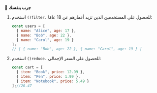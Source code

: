 🧪 **جرب بنفسك**
1.	استخدم `()filter.` للحصول على المستخدمين الذين تزيد أعمارهم عن 18 عامًا:

    ```javascript
    const users = [
      { name: "Alice", age: 17 },
      { name: "Bob", age: 22 },
      { name: "Carol", age: 19 }
    ];
    // [ { name: "Bob", age: 22 }, { name: "Carol", age: 19 } ]

    
    ```
2.	استخدم `()reduce.` للحصول على السعر الإجمالي:
    ```javascript
    const cart = [
      { item: "Book", price: 12.99 },
      { item: "Pen", price: 1.99 },
      { item: "Notebook", price: 5.49 }
    ];//20.47

    
    ```
     